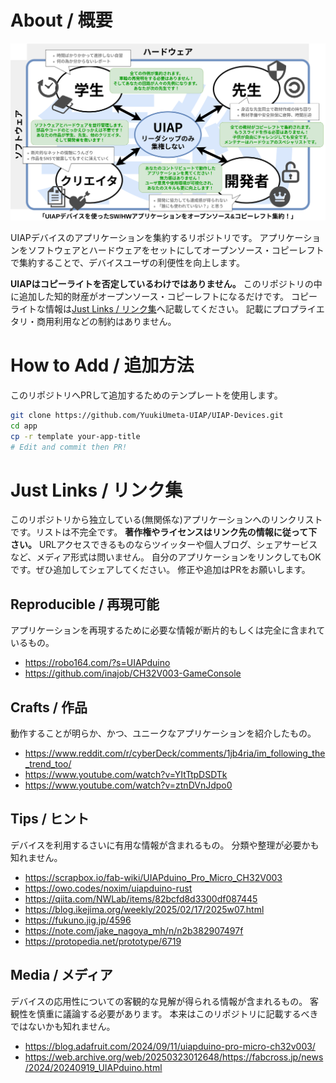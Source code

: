 # About / 概要

![概要図](.src/img/top-2025_09_30.drawio.svg)

UIAPデバイスのアプリケーションを集約するリポジトリです。
アプリケーションをソフトウェアとハードウェアをセットにしてオープンソース・コピーレフトで集約することで、デバイスユーザの利便性を向上します。

**UIAPはコピーライトを否定しているわけではありません。**
このリポジトリの中に追加した知的財産がオープンソース・コピーレフトになるだけです。
コピーライトな情報は[Just Links / リンク集](#just-links--リンク集)へ記載してください。
記載にプロプライエタリ・商用利用などの制約はありません。

# How to Add / 追加方法

このリポジトリへPRして追加するためのテンプレートを使用します。

```bash
git clone https://github.com/YuukiUmeta-UIAP/UIAP-Devices.git
cd app
cp -r template your-app-title
# Edit and commit then PR!
```

# Just Links / リンク集

このリポジトリから独立している(無関係な)アプリケーションへのリンクリストです。リストは不完全です。
**著作権やライセンスはリンク先の情報に従って下さい。**
URLアクセスできるものならツイッターや個人ブログ、シェアサービスなど、メディア形式は問いません。
自分のアプリケーションをリンクしてもOKです。ぜひ追加してシェアしてください。
修正や追加はPRをお願いします。

## Reproducible / 再現可能

アプリケーションを再現するために必要な情報が断片的もしくは完全に含まれているもの。

- https://robo164.com/?s=UIAPduino
- https://github.com/inajob/CH32V003-GameConsole

## Crafts / 作品

動作することが明らか、かつ、ユニークなアプリケーションを紹介したもの。

- https://www.reddit.com/r/cyberDeck/comments/1jb4ria/im_following_the_trend_too/
- https://www.youtube.com/watch?v=YItTtpDSDTk
- https://www.youtube.com/watch?v=ztnDVnJdpo0

## Tips / ヒント

デバイスを利用するさいに有用な情報が含まれるもの。
分類や整理が必要かも知れません。

- https://scrapbox.io/fab-wiki/UIAPduino_Pro_Micro_CH32V003
- https://owo.codes/noxim/uiapduino-rust
- https://qiita.com/NWLab/items/82bcfd8d3300df087445
- https://blog.ikejima.org/weekly/2025/02/17/2025w07.html
- https://fukuno.jig.jp/4596
- https://note.com/jake_nagoya_mh/n/n2b382907497f
- https://protopedia.net/prototype/6719

## Media / メディア

デバイスの応用性についての客観的な見解が得られる情報が含まれるもの。
客観性を慎重に議論する必要があります。
本来はこのリポジトリに記載するべきではないかも知れません。

- https://blog.adafruit.com/2024/09/11/uiapduino-pro-micro-ch32v003/
- https://web.archive.org/web/20250323012648/https://fabcross.jp/news/2024/20240919_UIAPduino.html
